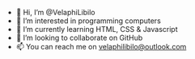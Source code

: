 - 👋 Hi, I’m @VelaphiLibilo
- 👀 I’m interested in programming computers
- 🌱 I’m currently learning HTML, CSS & Javascript
- 💞️ I’m looking to collaborate on GitHub
- 📫 You can reach me on velaphilibilo@outlook.com
